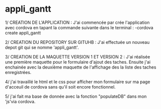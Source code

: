 # appli_gantt

1/ CREATION DE L'APPLICATION : 
J'ai commencée par crée l'application avec cordova en tapant la commande suivante dans le terminal :
	-cordova create appli_gantt

2/ CREATION DU REPOSITORY SUR GITUHB : 
J'ai effectuée un nouveau depot git qui se nomme 'appli_gantt'.

3/ CREATION DE LA MAQUETTE VERSION 1 ET VERSION 2 :
J'ai réalisée une première maquette pour le formulaire d'ajout des taches. Ensuite j'ai enchainée avec la deuxième maquette de l'affichage des la liste des taches enregistrées.

4/ j'ai travaillé le html et le css pour afficher mon formulaire sur ma page d'acceuil de cordova sans qu'il soit encore fonctionnel.

5/ j'ai fait ma base de donnée avec la fonction "populateDB" dans mon 'js'via cordova. 
